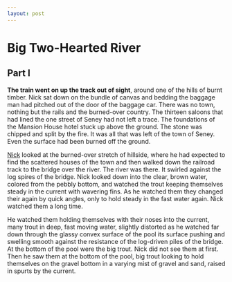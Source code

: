 ```yaml
---
layout: post
---
```


# Big Two-Hearted River

## Part I

**The train went on up the track out of sight**, around one of the hills of burnt timber. Nick sat down on the bundle of canvas and bedding the baggage man had pitched out of the door of the baggage car. There was no town, nothing but the rails and the burned-over country. The thirteen saloons that had lined the one street of Seney had not left a trace. The foundations of the Mansion House hotel stuck up above the ground. The stone was chipped and split by the fire. It was all that was left of the town of Seney. Even the surface had been burned off the ground. 

[Nick](http://nicolasscott.com) looked at the burned-over stretch of hillside, where he had expected to find the scattered houses of the town and then walked down the railroad track to the bridge over the river. The river was there. It swirled against the log spires of the bridge. Nick looked down into the clear, brown water, colored from the pebbly bottom, and watched the trout keeping themselves steady in the current with wavering fins. As he watched them they changed their again by quick angles, only to hold steady in the fast water again. Nick watched them a long time. 

He watched them holding themselves with their noses into the current, many trout in deep, fast moving water, slightly distorted as he watched far down through the glassy convex surface of the pool its surface pushing and swelling smooth against the resistance of the log-driven piles of the bridge. At the bottom of the pool were the big trout. Nick did not see them at first. Then he saw them at the bottom of the pool, big trout looking to hold themselves on the gravel bottom in a varying mist of gravel and sand, raised in spurts by the current. 